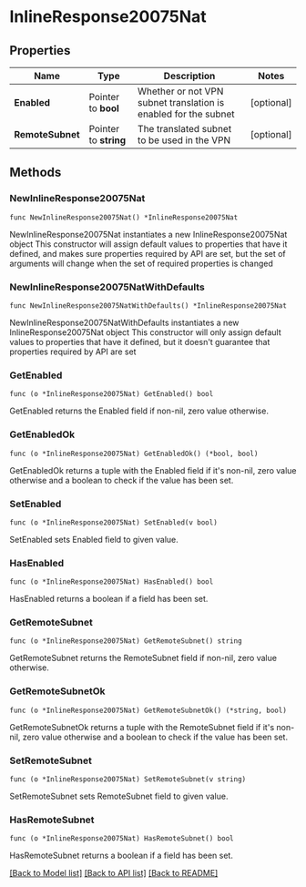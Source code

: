# InlineResponse20075Nat

## Properties

Name | Type | Description | Notes
------------ | ------------- | ------------- | -------------
**Enabled** | Pointer to **bool** | Whether or not VPN subnet translation is enabled for the subnet | [optional] 
**RemoteSubnet** | Pointer to **string** | The translated subnet to be used in the VPN | [optional] 

## Methods

### NewInlineResponse20075Nat

`func NewInlineResponse20075Nat() *InlineResponse20075Nat`

NewInlineResponse20075Nat instantiates a new InlineResponse20075Nat object
This constructor will assign default values to properties that have it defined,
and makes sure properties required by API are set, but the set of arguments
will change when the set of required properties is changed

### NewInlineResponse20075NatWithDefaults

`func NewInlineResponse20075NatWithDefaults() *InlineResponse20075Nat`

NewInlineResponse20075NatWithDefaults instantiates a new InlineResponse20075Nat object
This constructor will only assign default values to properties that have it defined,
but it doesn't guarantee that properties required by API are set

### GetEnabled

`func (o *InlineResponse20075Nat) GetEnabled() bool`

GetEnabled returns the Enabled field if non-nil, zero value otherwise.

### GetEnabledOk

`func (o *InlineResponse20075Nat) GetEnabledOk() (*bool, bool)`

GetEnabledOk returns a tuple with the Enabled field if it's non-nil, zero value otherwise
and a boolean to check if the value has been set.

### SetEnabled

`func (o *InlineResponse20075Nat) SetEnabled(v bool)`

SetEnabled sets Enabled field to given value.

### HasEnabled

`func (o *InlineResponse20075Nat) HasEnabled() bool`

HasEnabled returns a boolean if a field has been set.

### GetRemoteSubnet

`func (o *InlineResponse20075Nat) GetRemoteSubnet() string`

GetRemoteSubnet returns the RemoteSubnet field if non-nil, zero value otherwise.

### GetRemoteSubnetOk

`func (o *InlineResponse20075Nat) GetRemoteSubnetOk() (*string, bool)`

GetRemoteSubnetOk returns a tuple with the RemoteSubnet field if it's non-nil, zero value otherwise
and a boolean to check if the value has been set.

### SetRemoteSubnet

`func (o *InlineResponse20075Nat) SetRemoteSubnet(v string)`

SetRemoteSubnet sets RemoteSubnet field to given value.

### HasRemoteSubnet

`func (o *InlineResponse20075Nat) HasRemoteSubnet() bool`

HasRemoteSubnet returns a boolean if a field has been set.


[[Back to Model list]](../README.md#documentation-for-models) [[Back to API list]](../README.md#documentation-for-api-endpoints) [[Back to README]](../README.md)


